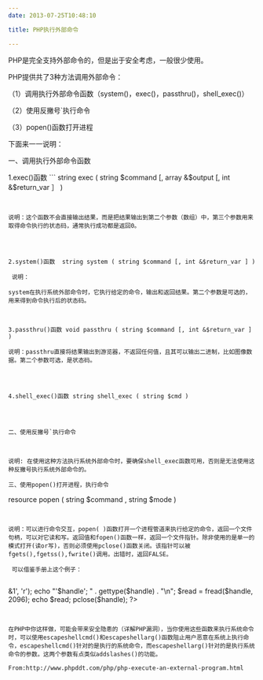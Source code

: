 ```yaml
---
date: 2013-07-25T10:48:10

title: PHP执行外部命令

---
```


PHP是完全支持外部命令的，但是出于安全考虑，一般很少使用。

PHP提供共了3种方法调用外部命令：

（1）调用执行外部命令函数（system()，exec()，passthru()，shell_exec()）

（2）使用反撇号`执行命令

（3）popen()函数打开进程

下面来一一说明：

一、调用执行外部命令函数

1.exec()函数  ```
string exec ( string $command [, array &$output [, int &$return_var ］ )
```


说明：这个函数不会直接输出结果，而是把结果输出到第二个参数（数组）中，第三个参数用来取得命令执行的状态码，通常执行成功都是返回0。


```
<?php
	//打印出当前文件目录及其文件信息
	exec("dir",$out);
	print_r($out);
?>
```


2.system()函数  string system ( string $command [, int &$return_var ] )

 说明：

system在执行系统外部命令时，它执行给定的命令，输出和返回结果。第二个参数是可选的，用来得到命令执行后的状态码。


```
<?php
    system("dir");
?>

```

3.passthru()函数 void passthru ( string $command [, int &$return_var ] )

说明：passthru直接将结果输出到游览器，不返回任何值，且其可以输出二进制，比如图像数据。第二个参数可选，是状态码。


```
<?php
 passthru ('echo $PATH');
 ?>
```


4.shell_exec()函数 string shell_exec ( string $cmd )


```
<?php
/** by www.phpddt.com */
$output = shell_exec('ls -l');
var_dump($output);
?> 
```


二、使用反撇号`执行命令


```
<?php
	echo `dir`;
?> 

```

说明: 在使用这种方法执行系统外部命令时，要确保shell_exec函数可用，否则是无法使用这种反撇号执行系统外部命令的。

三、使用popen()打开进程，执行命令

```
resource popen ( string $command , string $mode )
```


说明：可以进行命令交互，popen( )函数打开一个进程管道来执行给定的命令，返回一个文件句柄，可以对它读和写。返回值和fopen()函数一样，返回一个文件指针。除非使用的是单一的模式打开(读or写)，否则必须使用pclose()函数关闭。该指针可以被fgets(),fgetss(),fwrite()调用。出错时，返回FALSE。

 可以借鉴手册上这个例子：


```
<?php
error_reporting(E_ALL);
$handle = popen('/path/to/executable 2>&1', 'r');
echo "'$handle'; " . gettype($handle) . "\n";
$read = fread($handle, 2096);
echo $read;
pclose($handle);
?> 
```


在PHP中你这样做，可能会带来安全隐患的（详解PHP漏洞），当你使用这些函数来执行系统命令时，可以使用escapeshellcmd()和escapeshellarg()函数阻止用户恶意在系统上执行命令，escapeshellcmd()针对的是执行的系统命令，而escapeshellarg()针对的是执行系统命令的参数。这两个参数有点类似addslashes()的功能。

From:http://www.phpddt.com/php/php-execute-an-external-program.html
